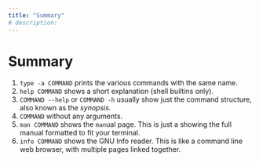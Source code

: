 ```yaml
---
title: "Summary"
# description:
---
```


# Summary


1. `type -a COMMAND` prints the various commands with the same name.
1. `help COMMAND` shows a short explanation (shell builtins only).
1. `COMMAND --help` or `COMMAND -h` usually show just the command structure, also known as the *synopsis.*
1. `COMMAND` without any arguments.
1. `man COMMAND` shows the `man`ual page. This is just a  showing the full manual formatted to fit your terminal.
1. `info COMMAND` shows the GNU Info reader. This is like a command line web browser, with multiple pages linked together.
